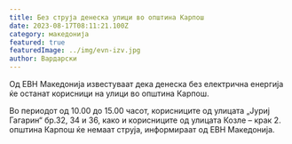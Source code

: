 ```yaml
---
title: Без струја денеска улици во општина Карпош
date: 2023-08-17T08:11:21.100Z
category: македонија
featured: true
featuredImage: ../img/evn-izv.jpg
author: Вардарски
---
```

<!--StartFragment-->

Од ЕВН Македонија известуваат дека денеска без електрична енергија ќе останат корисници на улици во општина Карпош.



<!--EndFragment--><!--StartFragment-->

Во периодот од 10.00 до 15.00 часот, корисниците од улицата „Јуриј Гагарин“ бр.32, 34 и 36, како и корисниците од улицата Козле – крак 2. општина Карпош ќе немаат струја, информираат од ЕВН Македонија.



<!--EndFragment-->